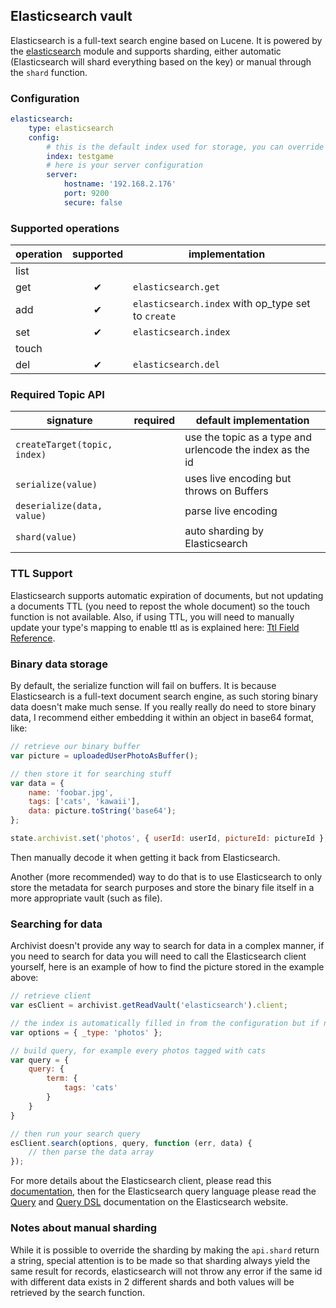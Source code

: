 ## Elasticsearch vault

Elasticsearch is a full-text search engine based on Lucene. It is powered by the [elasticsearch](https://github.com/ncb000gt/node-es)
module and supports sharding, either automatic (Elasticsearch will shard everything based on the key) or manual through the
`shard` function.


### Configuration

```yaml
elasticsearch:
    type: elasticsearch
    config:
        # this is the default index used for storage, you can override this in your code if necessary
        index: testgame
        # here is your server configuration
        server:
            hostname: '192.168.2.176'
            port: 9200
            secure: false
```

### Supported operations

operation | supported | implementation
----------|:---------:|---------------
list      |           |
get       | ✔         | `elasticsearch.get`
add       | ✔         | `elasticsearch.index` with op_type set to `create`
set       | ✔         | `elasticsearch.index`
touch     |           |
del       | ✔         | `elasticsearch.del`


### Required Topic API

signature                      | required | default implementation
-------------------------------|----------|-----------------------
`createTarget(topic, index)`   |          | use the topic as a type and urlencode the index as the id
`serialize(value)`             |          | uses live encoding but throws on Buffers
`deserialize(data, value)`     |          | parse live encoding
`shard(value)`                 |          | auto sharding by Elasticsearch

### TTL Support

Elasticsearch supports automatic expiration of documents, but not updating a documents TTL (you need to repost the whole
document) so the touch function is not available. Also, if using TTL, you will need to manually update your type's mapping
to enable ttl as is explained here: [Ttl Field Reference](http://www.elasticsearch.org/guide/reference/mapping/ttl-field/).

### Binary data storage

By default, the serialize function will fail on buffers. It is because Elasticsearch is a full-text document search engine,
as such storing binary data doesn't make much sense. If you really really do need to store binary data, I recommend
either embedding it within an object in base64 format, like:

```javascript
// retrieve our binary buffer
var picture = uploadedUserPhotoAsBuffer();

// then store it for searching stuff
var data = {
    name: 'foobar.jpg',
    tags: ['cats', 'kawaii'],
    data: picture.toString('base64');
};

state.archivist.set('photos', { userId: userId, pictureId: pictureId }, data);
```

Then manually decode it when getting it back from Elasticsearch.

Another (more recommended) way to do that is to use Elasticsearch to only store the metadata for search purposes and
store the binary file itself in a more appropriate vault (such as file).

### Searching for data

Archivist doesn't provide any way to search for data in a complex manner, if you need to search for data you will need
to call the Elasticsearch client yourself, here is an example of how to find the picture stored in the example above:

```javascript
// retrieve client
var esClient = archivist.getReadVault('elasticsearch').client;

// the index is automatically filled in from the configuration but if need you can just override _index here
var options = { _type: 'photos' };

// build query, for example every photos tagged with cats
var query = {
    query: {
        term: {
            tags: 'cats'
        }
    }
}

// then run your search query
esClient.search(options, query, function (err, data) {
    // then parse the data array
});
```

For more details about the Elasticsearch client, please read this [documentation](https://github.com/ncb000gt/node-es),
then for the Elasticsearch query language please read the [Query](http://www.elasticsearch.org/guide/reference/api/search/query/)
and [Query DSL](http://www.elasticsearch.org/guide/reference/query-dsl/) documentation on the Elasticsearch website.

### Notes about manual sharding

While it is possible to override the sharding by making the `api.shard` return a string, special attention is to be made
so that sharding always yield the same result for records, elasticsearch will not throw any error if the same id with
different data exists in 2 different shards and both values will be retrieved by the search function.